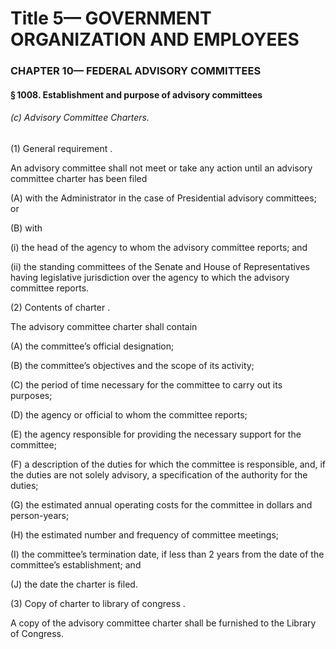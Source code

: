 
# Title 5— GOVERNMENT ORGANIZATION AND EMPLOYEES
### CHAPTER 10— FEDERAL ADVISORY COMMITTEES
#### § 1008. Establishment and purpose of advisory committees
###### (c) Advisory Committee Charters.

(1) General requirement .

An advisory committee shall not meet or take any action until an advisory committee charter has been filed

(A) with the Administrator in the case of Presidential advisory committees; or

(B) with

(i) the head of the agency to whom the advisory committee reports; and

(ii) the standing committees of the Senate and House of Representatives having legislative jurisdiction over the agency to which the advisory committee reports.

(2) Contents of charter .

The advisory committee charter shall contain

(A) the committee’s official designation;

(B) the committee’s objectives and the scope of its activity;

(C) the period of time necessary for the committee to carry out its purposes;

(D) the agency or official to whom the committee reports;

(E) the agency responsible for providing the necessary support for the committee;

(F) a description of the duties for which the committee is responsible, and, if the duties are not solely advisory, a specification of the authority for the duties;

(G) the estimated annual operating costs for the committee in dollars and person-years;

(H) the estimated number and frequency of committee meetings;

(I) the committee’s termination date, if less than 2 years from the date of the committee’s establishment; and

(J) the date the charter is filed.

(3) Copy of charter to library of congress .

A copy of the advisory committee charter shall be furnished to the Library of Congress.
